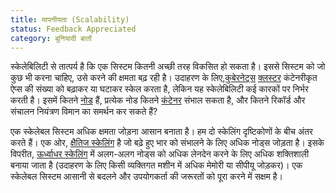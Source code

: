 ```yaml
---
title: मापनीयता (Scalability)
status: Feedback Appreciated
category: बुनियादी बातों
---
```


स्केलेबिलिटी से तात्पर्य है कि एक सिस्टम कितनी अच्छी तरह विकसित हो सकता है। इससे सिस्टम को जो कुछ भी करना चाहिए, उसे करने की क्षमता बढ़ रही है। उदाहरण के लिए,[कुबेरनेट्स](/kubernetes/) [क्लस्टर](/cluster/) कंटेनरीकृत ऐप्स की संख्या को बढ़ाकर या घटाकर स्केल करता है, लेकिन यह स्केलेबिलिटी कई कारकों पर निर्भर करती है। इसमें कितने [नोड](/nodes/) हैं, प्रत्येक नोड कितने [कंटेनर](/container/) संभाल सकता है, और कितने रिकॉर्ड और संचालन नियंत्रण विमान का समर्थन कर सकते हैं? 

एक स्केलेबल सिस्टम अधिक क्षमता जोड़ना आसान बनाता है। हम दो स्केलिंग दृष्टिकोणों के बीच अंतर करते हैं। एक ओर, [क्षैतिज स्केलिंग](/horizontal-scaling/) है जो बढ़े हुए भार को संभालने के लिए अधिक नोड्स जोड़ता है। इसके विपरीत, [ऊर्ध्वाधर स्केलिंग](/vertical-scaling/) में अलग-अलग नोड्स को अधिक लेनदेन करने के लिए अधिक शक्तिशाली बनाया जाता है (उदाहरण के लिए किसी व्यक्तिगत मशीन में अधिक मेमोरी या सीपीयू जोड़कर)। एक स्केलेबल सिस्टम आसानी से बदलने और उपयोगकर्ता की जरूरतों को पूरा करने में सक्षम है।